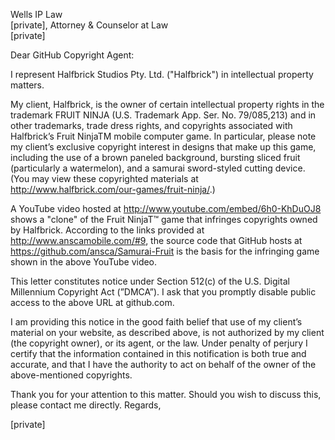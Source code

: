 Wells IP Law<br>
[private], Attorney & Counselor at Law<br>
[private]

Dear GitHub Copyright Agent:

I represent Halfbrick Studios Pty. Ltd. ("Halfbrick") in intellectual property matters.

My client, Halfbrick, is the owner of certain intellectual property rights in the trademark FRUIT NINJA (U.S. Trademark App. Ser. No. 79/085,213) and in other trademarks, trade dress rights, and copyrights associated with Halfbrick’s Fruit NinjaTM mobile computer game. In particular, please note my client’s exclusive copyright interest in designs that make up this game, including the use of a brown paneled background, bursting sliced fruit (particularly a watermelon), and a samurai sword-styled cutting device. (You may view these copyrighted materials at <http://www.halfbrick.com/our-games/fruit-ninja/>.)

A YouTube video hosted at <http://www.youtube.com/embed/6h0-KhDuOJ8> shows a "clone" of the Fruit NinjaT™ game that infringes copyrights owned by Halfbrick. According to the links provided at <http://www.anscamobile.com/#9>, the source code that GitHub hosts at <https://github.com/ansca/Samurai-Fruit> is the basis for the infringing game shown in the above YouTube video.

This letter constitutes notice under Section 512(c) of the U.S. Digital Millennium Copyright Act (”DMCA”). I ask that you promptly disable public access to the above URL at github.com.

I am providing this notice in the good faith belief that use of my client’s material on your website, as described above, is not authorized by my client (the copyright owner), or its agent, or the law. Under penalty of perjury I certify that the information contained in this notification is both true and accurate, and that I have the authority to act on behalf of the owner of the above-mentioned copyrights.

Thank you for your attention to this matter. Should you wish to discuss this, please contact me directly. Regards,

[private]
